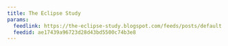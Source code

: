 ```yaml
---
title: The Eclipse Study
params:
  feedlink: https://the-eclipse-study.blogspot.com/feeds/posts/default
  feedid: ae17439a96723d28d43bd5500c74b3e8
---
```

